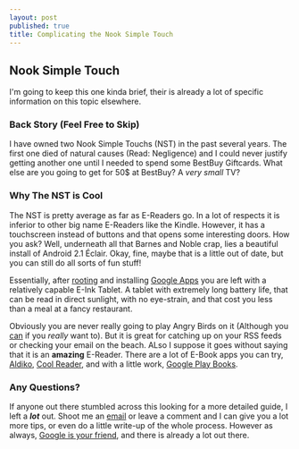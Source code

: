 ```yaml
---
layout: post
published: true
title: Complicating the Nook Simple Touch
---
```


## Nook Simple Touch

I'm going to keep this one kinda brief, their is already a lot of specific information on this topic elsewhere.

### Back Story (Feel Free to Skip)

I have owned two Nook Simple Touchs (NST) in the past several years. The first one died of natural causes (Read: Negligence) and I could never justify getting another one until I needed to spend some BestBuy Giftcards. What else are you going to get for 50$ at BestBuy? A _very small_ TV? 

### Why The NST is Cool
The NST is pretty average as far as E-Readers go. In a lot of respects it is inferior to other big name E-Readers like the Kindle. However, it has a touchscreen instead of buttons and that opens some interesting doors. How you ask? Well, underneath all that Barnes and Noble crap, lies a beautiful install of Android 2.1 Éclair. Okay, fine, maybe that is a little out of date, but you can still do all sorts of fun stuff!

Essentially, after [rooting](http://forum.xda-developers.com/showthread.php?t=2040351) and installing [Google Apps](http://forum.xda-developers.com/showthread.php?t=2086582) you are left with a relatively capable E-Ink Tablet. A tablet with extremely long battery life, that can be read in direct sunlight, with no eye-strain, and that cost you less than a meal at a fancy restaurant.

Obviously you are never really going to play Angry Birds on it (Although you [can](https://www.youtube.com/watch?v=kBbl6egyPsQ) if you _really_ want to). But it is great for catching up on your RSS feeds or checking your email on the beach. ALso I suppose it goes without saying that it is an **amazing** E-Reader. There are a lot of E-Book apps you can try,  [Aldiko](https://play.google.com/store/apps/details?id=com.aldiko.android), [Cool Reader](https://play.google.com/store/apps/details?id=org.coolreader), and with a little work, [Google Play Books](http://forum.xda-developers.com/showthread.php?t=1732611).

### Any Questions?
If anyone out there stumbled across this looking for a more detailed guide, I left a _**lot**_ out. Shoot me an [email](http://mailto:noah@noahschmitz.info) or leave a comment and I can give you a lot more tips, or even do a little write-up of the whole process. However as always, [Google is your friend](http://lmgtfy.com/?q=Nook+Simple+Touch+XDA+Developers), and there is already a lot out there.
